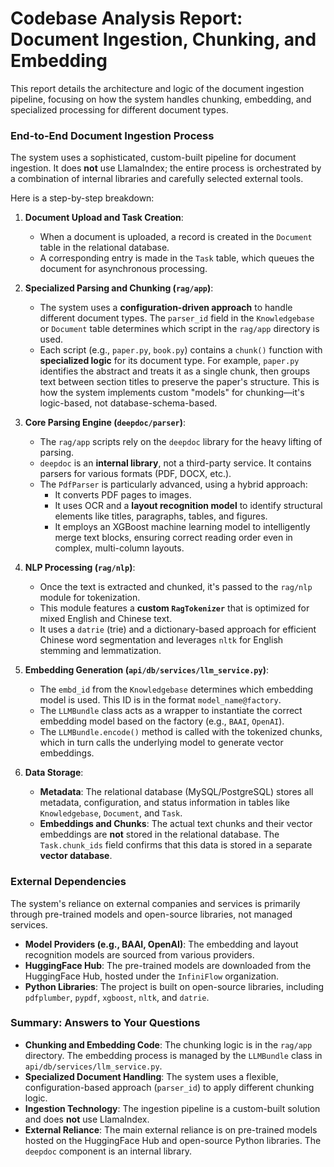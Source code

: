 # Codebase Analysis Report: Document Ingestion, Chunking, and Embedding

This report details the architecture and logic of the document ingestion pipeline, focusing on how the system handles chunking, embedding, and specialized processing for different document types.

### **End-to-End Document Ingestion Process**

The system uses a sophisticated, custom-built pipeline for document ingestion. It does **not** use LlamaIndex; the entire process is orchestrated by a combination of internal libraries and carefully selected external tools.

Here is a step-by-step breakdown:

1.  **Document Upload and Task Creation**:
    *   When a document is uploaded, a record is created in the `Document` table in the relational database.
    *   A corresponding entry is made in the `Task` table, which queues the document for asynchronous processing.

2.  **Specialized Parsing and Chunking (`rag/app`)**:
    *   The system uses a **configuration-driven approach** to handle different document types. The `parser_id` field in the `Knowledgebase` or `Document` table determines which script in the `rag/app` directory is used.
    *   Each script (e.g., `paper.py`, `book.py`) contains a `chunk()` function with **specialized logic** for its document type. For example, `paper.py` identifies the abstract and treats it as a single chunk, then groups text between section titles to preserve the paper's structure. This is how the system implements custom "models" for chunking—it's logic-based, not database-schema-based.

3.  **Core Parsing Engine (`deepdoc/parser`)**:
    *   The `rag/app` scripts rely on the `deepdoc` library for the heavy lifting of parsing.
    *   `deepdoc` is an **internal library**, not a third-party service. It contains parsers for various formats (PDF, DOCX, etc.).
    *   The `PdfParser` is particularly advanced, using a hybrid approach:
        *   It converts PDF pages to images.
        *   It uses OCR and a **layout recognition model** to identify structural elements like titles, paragraphs, tables, and figures.
        *   It employs an XGBoost machine learning model to intelligently merge text blocks, ensuring correct reading order even in complex, multi-column layouts.

4.  **NLP Processing (`rag/nlp`)**:
    *   Once the text is extracted and chunked, it's passed to the `rag/nlp` module for tokenization.
    *   This module features a **custom `RagTokenizer`** that is optimized for mixed English and Chinese text.
    *   It uses a `datrie` (trie) and a dictionary-based approach for efficient Chinese word segmentation and leverages `nltk` for English stemming and lemmatization.

5.  **Embedding Generation (`api/db/services/llm_service.py`)**:
    *   The `embd_id` from the `Knowledgebase` determines which embedding model is used. This ID is in the format `model_name@factory`.
    *   The `LLMBundle` class acts as a wrapper to instantiate the correct embedding model based on the factory (e.g., `BAAI`, `OpenAI`).
    *   The `LLMBundle.encode()` method is called with the tokenized chunks, which in turn calls the underlying model to generate vector embeddings.

6.  **Data Storage**:
    *   **Metadata**: The relational database (MySQL/PostgreSQL) stores all metadata, configuration, and status information in tables like `Knowledgebase`, `Document`, and `Task`.
    *   **Embeddings and Chunks**: The actual text chunks and their vector embeddings are **not** stored in the relational database. The `Task.chunk_ids` field confirms that this data is stored in a separate **vector database**.

### **External Dependencies**

The system's reliance on external companies and services is primarily through pre-trained models and open-source libraries, not managed services.

*   **Model Providers (e.g., BAAI, OpenAI)**: The embedding and layout recognition models are sourced from various providers.
*   **HuggingFace Hub**: The pre-trained models are downloaded from the HuggingFace Hub, hosted under the `InfiniFlow` organization.
*   **Python Libraries**: The project is built on open-source libraries, including `pdfplumber`, `pypdf`, `xgboost`, `nltk`, and `datrie`.

### **Summary: Answers to Your Questions**

*   **Chunking and Embedding Code**: The chunking logic is in the `rag/app` directory. The embedding process is managed by the `LLMBundle` class in `api/db/services/llm_service.py`.
*   **Specialized Document Handling**: The system uses a flexible, configuration-based approach (`parser_id`) to apply different chunking logic.
*   **Ingestion Technology**: The ingestion pipeline is a custom-built solution and does **not** use LlamaIndex.
*   **External Reliance**: The main external reliance is on pre-trained models hosted on the HuggingFace Hub and open-source Python libraries. The `deepdoc` component is an internal library.